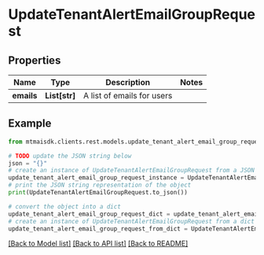 # UpdateTenantAlertEmailGroupRequest


## Properties

Name | Type | Description | Notes
------------ | ------------- | ------------- | -------------
**emails** | **List[str]** | A list of emails for users | 

## Example

```python
from mtmaisdk.clients.rest.models.update_tenant_alert_email_group_request import UpdateTenantAlertEmailGroupRequest

# TODO update the JSON string below
json = "{}"
# create an instance of UpdateTenantAlertEmailGroupRequest from a JSON string
update_tenant_alert_email_group_request_instance = UpdateTenantAlertEmailGroupRequest.from_json(json)
# print the JSON string representation of the object
print(UpdateTenantAlertEmailGroupRequest.to_json())

# convert the object into a dict
update_tenant_alert_email_group_request_dict = update_tenant_alert_email_group_request_instance.to_dict()
# create an instance of UpdateTenantAlertEmailGroupRequest from a dict
update_tenant_alert_email_group_request_from_dict = UpdateTenantAlertEmailGroupRequest.from_dict(update_tenant_alert_email_group_request_dict)
```
[[Back to Model list]](../README.md#documentation-for-models) [[Back to API list]](../README.md#documentation-for-api-endpoints) [[Back to README]](../README.md)



